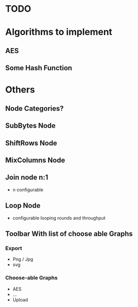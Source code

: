 # TODO

# Algorithms to implement

## AES

## Some Hash Function

# Others

## Node Categories?

## SubBytes Node

## ShiftRows Node

## MixColumns Node

## Join node n:1
* n configurable

## Loop Node
* configurable looping rounds and throughput

## Toolbar With list of choose able Graphs

### Export
+ Png / Jpg
+ svg


### Choose-able Graphs
* AES
* ...
* Upload


